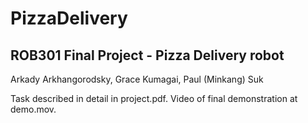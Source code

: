 # PizzaDelivery
## ROB301 Final Project - Pizza Delivery robot
Arkady Arkhangorodsky, Grace Kumagai, Paul (Minkang) Suk

Task described in detail in project.pdf. Video of final demonstration at demo.mov.
